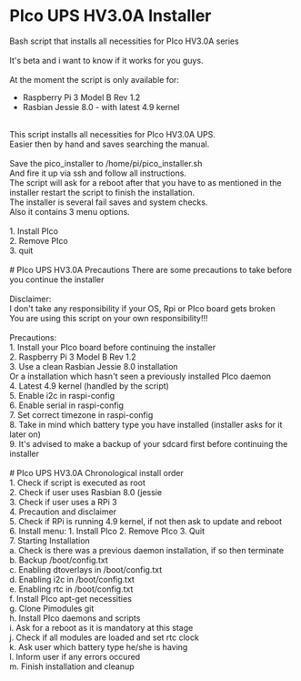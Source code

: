# PIco UPS HV3.0A Installer
Bash script that installs all necessities for PIco HV3.0A series<br />
<br />
It's beta and i want to know if it works for you guys.<br />
<br />
At the moment the script is only available for:<br />
- Raspberry Pi 3 Model B Rev 1.2<br />
- Rasbian Jessie 8.0 - with latest 4.9 kernel<br />
<br />
This script installs all necessities for PIco HV3.0A UPS.<br />
Easier then by hand and saves searching the manual.<br />
<br />
Save the pico_installer to /home/pi/pico_installer.sh<br />
And fire it up via ssh and follow all instructions.<br />
The script will ask for a reboot after that you have to as mentioned in the installer restart the script to finish the installation.<br />
The installer is several fail saves and system checks.<br />
Also it contains 3 menu options.<br />
<br />
1. Install PIco<br />
2. Remove PIco<br />
3. quit<br />
<br />
# PIco UPS HV3.0A Precautions
There are some precautions to take before you continue the installer<br />
<br />
Disclaimer:<br />
I don't take any responsibility if your OS, Rpi or PIco board gets broken<br />
You are using this script on your own responsibility!!!<br />
<br />
Precautions:<br />
1. Install your PIco board before continuing the installer<br />
2. Raspberry Pi 3 Model B Rev 1.2<br />
3. Use a clean Rasbian Jessie 8.0 installation<br />
Or a installation which hasn't seen a previously installed PIco daemon<br />
4. Latest 4.9 kernel (handled by the script)<br />
5. Enable i2c in raspi-config<br />
6. Enable serial in raspi-config<br />
7. Set correct timezone in raspi-config<br />
8. Take in mind which battery type you have installed (installer asks for it later on)<br />
9. It's advised to make a backup of your sdcard first before continuing the installer<br />
<br />
# PIco UPS HV3.0A Chronological install order<br />
1. Check if script is executed as root<br />
2. Check if user uses Rasbian 8.0 (jessie<br />
3. Check if user uses a RPi 3<br />
4. Precaution and disclaimer<br />
5. Check if RPi is running 4.9 kernel, if not then ask to update and reboot<br />
6. Install menu: 1. Install PIco 2. Remove PIco 3. Quit<br />
7. Starting Installation<br />
a. Check is there was a previous daemon installation, if so then terminate<br />
b. Backup /boot/config.txt<br />
c. Enabling dtoverlays in /boot/config.txt<br />
d. Enabling i2c in /boot/config.txt<br />
e. Enabling rtc in /boot/config.txt<br />
f. Install PIco apt-get necessities<br />
g. Clone Pimodules git<br />
h. Install PIco daemons and scripts<br />
i. Ask for a reboot as it is mandatory at this stage<br />
j. Check if all modules are loaded and set rtc clock<br />
k. Ask user which battery type he/she is having<br />
l. Inform user if any errors occured<br />
m. Finish installation and cleanup<br />

